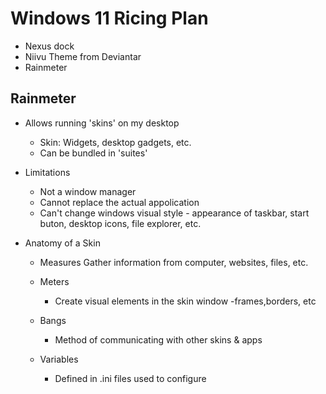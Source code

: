 # Windows 11 Ricing Plan 

- Nexus dock
- Niivu Theme from Deviantar 
- Rainmeter



## Rainmeter

- Allows running 'skins' on my desktop 
    - Skin: Widgets, desktop gadgets, etc.
    - Can be bundled in 'suites'

- Limitations
    - Not a window manager
    - Cannot replace the actual appolication
    - Can't change windows visual style - appearance of taskbar, start buton, desktop icons, file explorer, etc.

- Anatomy of a Skin 
    - Measures
        Gather information from computer, websites, files, etc. 
    - Meters
        - Create visual elements in the skin window -frames,borders, etc

    - Bangs
        - Method of communicating with other skins & apps 

    - Variables
        - Defined in .ini files used to configure 


